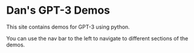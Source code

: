 # Dan's GPT-3 Demos

This site contains demos for GPT-3 using python.

You can use the nav bar to the left to navigate to different sections of the demos.